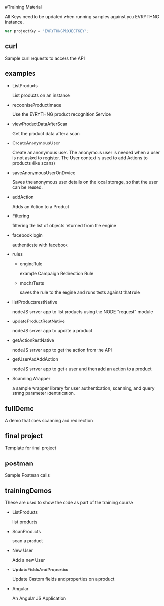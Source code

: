 #Training Material

All Keys need to be updated when running samples against you EVRYTHNG instance.
```javascript
var projectKey = 'EVRYTHNGPROJECTKEY';
```

## curl 
Sample curl requests to access the API

## examples

- ListProducts

  List products on an instance
- recogniseProductImage

  Use the EVRYTHNG product recognition Service
- viewProductDataAfterScan
  
  Get the product data after a scan
- CreateAnonymousUser

  Create an anonymous user. The anonymous user is needed when a user is not asked to register. The User context
  is used to add Actions to products (like scans)
- saveAnonymousUserOnDevice

  Saves the anonymous user details on the local storage, so that the user can be reused.
- addAction

  Adds an Action to a Product
- Filtering

  filtering the list of objects returned from the engine
- facebook login

  authenticate with facebook
- rules
  - engineRule
    
    example Campaign Redirection Rule
  - mochaTests
    
    saves the rule to the engine and runs tests against that rule
- listProductsrestNative
  
  nodeJS server app to list products using the NODE "request" module
- updateProductRestNative

  nodeJS server app to update a product
- getActionRestNative

  nodeJS server app to get the action from the API
- getUserAndAddAction

  nodeJS server app to get a user and then add an action to a product

- Scanning Wrapper

  a sample wrapper library for user authentication, scanning, and query string parameter identification.

## fullDemo
  
  A demo that does scanning and redirection
    
## final project

Template for final project

## postman
  Sample Postman calls

## trainingDemos 

These are used to show the code as part of the training course
 
- ListProducts

    list products
- ScanProducts

    scan a product
- New User

    Add a new User
- UpdateFieldsAndProperties

    Update Custom fields and properties on a product
- Angular

    An Angular JS Application










